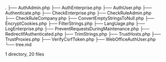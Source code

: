 .
├── AuthAdmin.php
├── AuthEnterprise.php
├── AuthUser.php
├── Authenticate.php
├── CheckEnterprise.php
├── CheckRuleAdmin.php
├── CheckRuleCompany.php
├── ConvertEmptyStringsToNull.php
├── EncryptCookies.php
├── FilterStrings.php
├── LangUage.php
├── LogEnterprise.php
├── PreventRequestsDuringMaintenance.php
├── RedirectIfAuthenticated.php
├── TrimStrings.php
├── TrustHosts.php
├── TrustProxies.php
├── VerifyCsrfToken.php
├── WebOfficeAuthUser.php
└── tree.md

1 directory, 20 files

